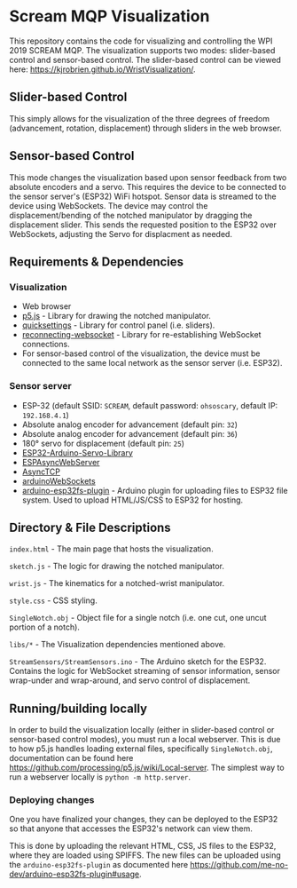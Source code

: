 # Scream MQP Visualization
This repository contains the code for visualizing and controlling the WPI 2019 SCREAM MQP. The visualization supports two modes: slider-based control and sensor-based control. The slider-based control can be viewed here: https://kjrobrien.github.io/WristVisualization/.
## Slider-based Control
This simply allows for the visualization of the three degrees of freedom (advancement, rotation, displacement) through sliders in the web browser.
## Sensor-based Control
This mode changes the visualization based upon sensor feedback from two absolute encoders and a servo.
This requires the device to be connected to the sensor server's (ESP32) WiFi hotspot. Sensor data is streamed to the device using WebSockets.
The device may control the displacement/bending of the notched manipulator by dragging the displacement slider.
This sends the requested position to the ESP32 over WebSockets, adjusting the Servo for displacment as needed.

## Requirements & Dependencies
### Visualization
* Web browser
* [p5.js](https://p5js.org/) - Library for drawing the notched manipulator.
* [quicksettings](https://github.com/bit101/quicksettings) - Library for control panel (i.e. sliders).
* [reconnecting-websocket](https://github.com/joewalnes/reconnecting-websocket) - Library for re-establishing WebSocket connections.
* For sensor-based control of the visualization, the device must be connected to the same local network as the sensor server (i.e. ESP32).
### Sensor server
* ESP-32 (default SSID: `SCREAM`, default password: `ohsoscary`, default IP: `192.168.4.1`)
* Absolute analog encoder for advancement (default pin: `32`)
* Absolute analog encoder for advancement (default pin: `36`)
* 180&deg; servo for displacement (default pin: `25`)
* [ESP32-Arduino-Servo-Library](https://github.com/RoboticsBrno/ESP32-Arduino-Servo-Library)
* [ESPAsyncWebServer](https://github.com/me-no-dev/ESPAsyncWebServer)
* [AsyncTCP](https://github.com/me-no-dev/AsyncTCP)
* [arduinoWebSockets](https://github.com/Links2004/arduinoWebSockets)
* [arduino-esp32fs-plugin](https://github.com/me-no-dev/arduino-esp32fs-plugin) - Arduino plugin for uploading files to ESP32 file system. Used to upload HTML/JS/CSS to ESP32 for hosting.

## Directory & File Descriptions
`index.html` - The main page that hosts the visualization.

`sketch.js` - The logic for drawing the notched manipulator.

`wrist.js` - The kinematics for a notched-wrist manipulator.

`style.css` - CSS styling.

`SingleNotch.obj` - Object file for a single notch (i.e. one cut, one uncut portion of a notch).

`libs/*` - The Visualization dependencies mentioned above.

`StreamSensors/StreamSensors.ino` - The Arduino sketch for the ESP32. Contains the logic for WebSocket streaming of sensor information, sensor wrap-under and wrap-around, and servo control of displacement.

## Running/building locally
In order to build the visualization locally (either in slider-based control or sensor-based control modes), you must run a local webserver.
This is due to how p5.js handles loading external files, specifically `SingleNotch.obj`, documentation can be found here https://github.com/processing/p5.js/wiki/Local-server.
The simplest way to run a webserver locally is `python -m http.server`.
### Deploying changes
One you have finalized your changes, they can be deployed to the ESP32 so that anyone that accesses the ESP32's network can view them.

This is done by uploading the relevant HTML, CSS, JS files to the ESP32, where they are loaded using SPIFFS.
The new files can be uploaded using the `arduino-esp32fs-plugin` as documented here https://github.com/me-no-dev/arduino-esp32fs-plugin#usage.

